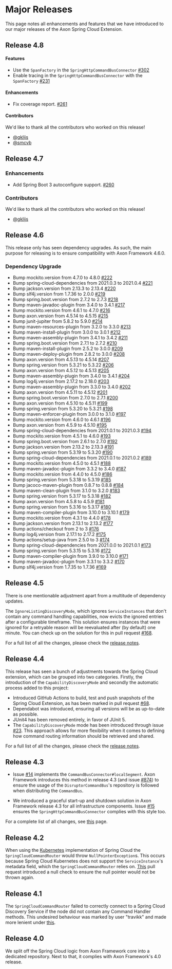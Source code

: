 # Major Releases

This page notes all enhancements and features that we have introduced to our major releases of the Axon Spring Cloud Extension.

## Release 4.8

#### Features

- Use the `SpanFactory` in the `SpringHttpCommandBusConnector` [#302](https://github.com/AxonFramework/extension-springcloud/pull/302)
- Enable tracing in the `SpringHttpCommandBusConnector` with the `SpanFactory` [#231](https://github.com/AxonFramework/extension-springcloud/issues/231)

#### Enhancements

- Fix coverage report. [#261](https://github.com/AxonFramework/extension-springcloud/pull/261)

#### Contributors

We'd like to thank all the contributors who worked on this release!

- [@gklijs](https://github.com/gklijs)
- [@smcvb](https://github.com/smcvb)

## Release 4.7

### Enhancements

- Add Spring Boot 3 autoconfigure support. [#260](https://github.com/AxonFramework/extension-springcloud/pull/260)

### Contributors

We'd like to thank all the contributors who worked on this release!

- [@gklijs](https://github.com/gklijs)

## Release 4.6

This release only has seen dependency upgrades.
As such, the main purpose for releasing is to ensure compatibility with Axon Framework 4.6.0.

### Dependency Upgrade

- Bump mockito.version from 4.7.0 to 4.8.0 [#222](https://github.com/AxonFramework/extension-springcloud/pull/222)
- Bump spring-cloud-dependencies from 2021.0.3 to 2021.0.4 [#221](https://github.com/AxonFramework/extension-springcloud/pull/221)
- Bump jackson.version from 2.13.3 to 2.13.4 [#220](https://github.com/AxonFramework/extension-springcloud/pull/220)
- Bump slf4j.version from 1.7.36 to 2.0.0 [#219](https://github.com/AxonFramework/extension-springcloud/pull/219)
- Bump spring.boot.version from 2.7.2 to 2.7.3 [#218](https://github.com/AxonFramework/extension-springcloud/pull/218)
- Bump maven-javadoc-plugin from 3.4.0 to 3.4.1 [#217](https://github.com/AxonFramework/extension-springcloud/pull/217)
- Bump mockito.version from 4.6.1 to 4.7.0 [#216](https://github.com/AxonFramework/extension-springcloud/pull/216)
- Bump axon.version from 4.5.14 to 4.5.15 [#215](https://github.com/AxonFramework/extension-springcloud/pull/215)
- Bump junit-jupiter from 5.8.2 to 5.9.0 [#214](https://github.com/AxonFramework/extension-springcloud/pull/214)
- Bump maven-resources-plugin from 3.2.0 to 3.3.0 [#213](https://github.com/AxonFramework/extension-springcloud/pull/213)
- Bump maven-install-plugin from 3.0.0 to 3.0.1 [#212](https://github.com/AxonFramework/extension-springcloud/pull/212)
- Bump maven-assembly-plugin from 3.4.1 to 3.4.2 [#211](https://github.com/AxonFramework/extension-springcloud/pull/211)
- Bump spring.boot.version from 2.7.1 to 2.7.2 [#210](https://github.com/AxonFramework/extension-springcloud/pull/210)
- Bump maven-install-plugin from 2.5.2 to 3.0.0 [#209](https://github.com/AxonFramework/extension-springcloud/pull/209)
- Bump maven-deploy-plugin from 2.8.2 to 3.0.0 [#208](https://github.com/AxonFramework/extension-springcloud/pull/208)
- Bump axon.version from 4.5.13 to 4.5.14 [#207](https://github.com/AxonFramework/extension-springcloud/pull/207)
- Bump spring.version from 5.3.21 to 5.3.22 [#206](https://github.com/AxonFramework/extension-springcloud/pull/206)
- Bump axon.version from 4.5.12 to 4.5.13 [#205](https://github.com/AxonFramework/extension-springcloud/pull/205)
- Bump maven-assembly-plugin from 3.4.0 to 3.4.1 [#204](https://github.com/AxonFramework/extension-springcloud/pull/204)
- Bump log4j.version from 2.17.2 to 2.18.0 [#203](https://github.com/AxonFramework/extension-springcloud/pull/203)
- Bump maven-assembly-plugin from 3.3.0 to 3.4.0 [#202](https://github.com/AxonFramework/extension-springcloud/pull/202)
- Bump axon.version from 4.5.11 to 4.5.12 [#201](https://github.com/AxonFramework/extension-springcloud/pull/201)
- Bump spring.boot.version from 2.7.0 to 2.7.1 [#200](https://github.com/AxonFramework/extension-springcloud/pull/200)
- Bump axon.version from 4.5.10 to 4.5.11 [#199](https://github.com/AxonFramework/extension-springcloud/pull/199)
- Bump spring.version from 5.3.20 to 5.3.21 [#198](https://github.com/AxonFramework/extension-springcloud/pull/198)
- Bump maven-enforcer-plugin from 3.0.0 to 3.1.0 [#197](https://github.com/AxonFramework/extension-springcloud/pull/197)
- Bump mockito.version from 4.6.0 to 4.6.1 [#196](https://github.com/AxonFramework/extension-springcloud/pull/196)
- Bump axon.version from 4.5.9 to 4.5.10 [#195](https://github.com/AxonFramework/extension-springcloud/pull/195)
- Bump spring-cloud-dependencies from 2021.0.1 to 2021.0.3 [#194](https://github.com/AxonFramework/extension-springcloud/pull/194)
- Bump mockito.version from 4.5.1 to 4.6.0 [#193](https://github.com/AxonFramework/extension-springcloud/pull/193)
- Bump spring.boot.version from 2.6.1 to 2.7.0 [#192](https://github.com/AxonFramework/extension-springcloud/pull/192)
- Bump jackson.version from 2.13.2 to 2.13.3 [#191](https://github.com/AxonFramework/extension-springcloud/pull/191)
- Bump spring.version from 5.3.19 to 5.3.20 [#190](https://github.com/AxonFramework/extension-springcloud/pull/190)
- Bump spring-cloud-dependencies from 2021.0.1 to 2021.0.2 [#189](https://github.com/AxonFramework/extension-springcloud/pull/189)
- Bump mockito.version from 4.5.0 to 4.5.1 [#188](https://github.com/AxonFramework/extension-springcloud/pull/188)
- Bump maven-javadoc-plugin from 3.3.2 to 3.4.0 [#187](https://github.com/AxonFramework/extension-springcloud/pull/187)
- Bump mockito.version from 4.4.0 to 4.5.0 [#186](https://github.com/AxonFramework/extension-springcloud/pull/186)
- Bump spring.version from 5.3.18 to 5.3.19 [#185](https://github.com/AxonFramework/extension-springcloud/pull/185)
- Bump jacoco-maven-plugin from 0.8.7 to 0.8.8 [#184](https://github.com/AxonFramework/extension-springcloud/pull/184)
- Bump maven-clean-plugin from 3.1.0 to 3.2.0 [#183](https://github.com/AxonFramework/extension-springcloud/pull/183)
- Bump spring.version from 5.3.17 to 5.3.18 [#182](https://github.com/AxonFramework/extension-springcloud/pull/182)
- Bump axon.version from 4.5.8 to 4.5.9 [#181](https://github.com/AxonFramework/extension-springcloud/pull/181)
- Bump spring.version from 5.3.16 to 5.3.17 [#180](https://github.com/AxonFramework/extension-springcloud/pull/180)
- Bump maven-compiler-plugin from 3.10.0 to 3.10.1 [#179](https://github.com/AxonFramework/extension-springcloud/pull/179)
- Bump mockito.version from 4.3.1 to 4.4.0 [#178](https://github.com/AxonFramework/extension-springcloud/pull/178)
- Bump jackson.version from 2.13.1 to 2.13.2 [#177](https://github.com/AxonFramework/extension-springcloud/pull/177)
- Bump actions/checkout from 2 to 3 [#176](https://github.com/AxonFramework/extension-springcloud/pull/176)
- Bump log4j.version from 2.17.1 to 2.17.2 [#175](https://github.com/AxonFramework/extension-springcloud/pull/175)
- Bump actions/setup-java from 2.5.0 to 3 [#174](https://github.com/AxonFramework/extension-springcloud/pull/174)
- Bump spring-cloud-dependencies from 2021.0.0 to 2021.0.1 [#173](https://github.com/AxonFramework/extension-springcloud/pull/173)
- Bump spring.version from 5.3.15 to 5.3.16 [#172](https://github.com/AxonFramework/extension-springcloud/pull/172)
- Bump maven-compiler-plugin from 3.9.0 to 3.10.0 [#171](https://github.com/AxonFramework/extension-springcloud/pull/171)
- Bump maven-javadoc-plugin from 3.3.1 to 3.3.2 [#170](https://github.com/AxonFramework/extension-springcloud/pull/170)
- Bump slf4j.version from 1.7.35 to 1.7.36 [#169](https://github.com/AxonFramework/extension-springcloud/pull/169)

## Release 4.5

There is one mentionable adjustment apart from a multitude of dependency updates.

The `IgnoreListingDiscoveryMode`, which ignores `ServiceInstances` that don't contain any command handling capabilities,
now evicts the ignored entries after a configurable timeframe. This solution ensures instances that were ignored for a retryable
reason will be reevaluated after (by default) one minute. You can check up on the solution for this in pull
request [#168](https://github.com/AxonFramework/extension-springcloud/pull/168).

For a full list of all the changes, please check
the [release notes](https://github.com/AxonFramework/extension-springcloud/releases/tag/axon-springcloud-4.5).

## Release 4.4

This release has seen a bunch of adjustments towards the Spring Cloud extension, which can be grouped into two categories.
Firstly, the introduction of the `CapabilityDiscoveryMode` and secondly the automatic process added to this project:

* Introduced GitHub Actions to build, test and push snapshots of the Spring Cloud Extension, as has been marked in pull request [#68](https://github.com/AxonFramework/extension-springcloud/pull/68).
* Dependabot was introduced, ensuring all versions will be as up-to-date as possible.
* JUnit4 has been removed entirely, in favor of JUnit 5.
* The `CapabilityDiscoveryMode` mode has been introduced through issue [#23](https://github.com/AxonFramework/extension-springcloud/issues/23).
  This approach allows for more flexibility when it comes to defining how command routing information should be retrieved and shared.

For a full list of all the changes, please check the [release notes](https://github.com/AxonFramework/extension-springcloud/releases/tag/axon-springcloud-4.4).

## Release 4.3

* Issue [#14](https://github.com/AxonFramework/extension-springcloud/pull/14) implements the `CommandBusConnector#localSegment`.
  Axon Framework introduces this method in release 4.3 (and issue [#874](https://github.com/AxonFramework/AxonFramework/issues/874)) to ensure the usage of the `DisruptorCommandBus`'s repository is followed when distributing the `CommandBus`.

* We introduced a graceful start-up and shutdown solution in Axon Framework release 4.3 for all infrastructure components.
  Issue [#15](https://github.com/AxonFramework/extension-springcloud/pull/15) ensures the `SpringHttpCommandBusConnector` complies with this style too.

For a complete list of all changes, see [this](https://github.com/AxonFramework/extension-springcloud/issues?q=is%3Aclosed+milestone%3A%22Release+4.3%22) page.

## Release 4.2

When using the [Kubernetes](https://spring.io/projects/spring-cloud-kubernetes) implementation of Spring Cloud the
`SpringCloudCommandRouter` would throw `NullPointerException`s.
This occurs because Spring Cloud Kubernetes does not support the `ServiceInstance`'s metadata field,
which the `SpringCloudCommandRouter` relies on.
[This](https://github.com/AxonFramework/extension-springcloud/pull/10) pull request introduced a null check to ensure
the null pointer would not be thrown again.

## Release 4.1

The `SpringCloudCommandRouter` failed to correctly connect to a Spring Cloud Discovery Service if the node did not contain any Command Handler methods.
This undesired behaviour was marked by user "travikk" and made more lenient under [this](https://github.com/AxonFramework/extension-springcloud/issues/1).

## Release 4.0

We split off the Spring Cloud logic from Axon Framework core into a dedicated repository.
Next to that, it complies with Axon Framework's 4.0 release.
